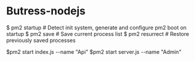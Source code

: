 # Butress-nodejs

$ pm2 startup                   # Detect init system, generate and configure pm2 boot on startup
$ pm2 save                      # Save current process list
$ pm2 resurrect                 # Restore previously saved processes

$pm2 start index.js --name "Api"
$pm2 start server.js --name "Admin"
